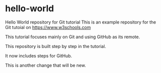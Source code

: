 # hello-world
Hello World repository for Git tutorial
This is an example repository for the Git tutoial on https://www.w3schools.com

This tutorial focuses mainly on Git and using GitHub as its remote.

This repository is built step by step in the tutorial.

It now includes steps for GitHub.

This is another change that will be new.
